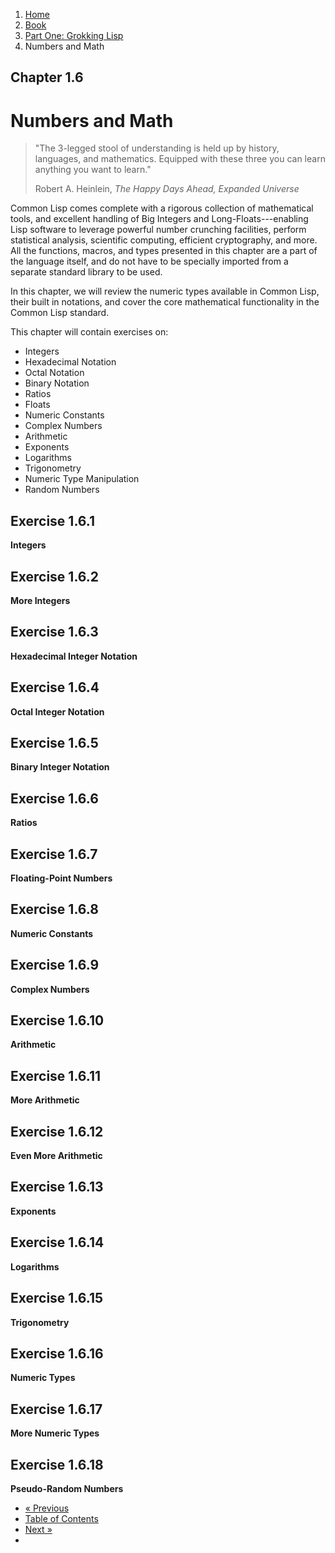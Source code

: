 <ol class="breadcrumb">
  <li><a href="/">Home</a></li>
  <li><a href="/book/">Book</a></li>
  <li><a href="/book/1-0-0-overview/">Part One: Grokking Lisp</a></li>
  <li class="active">Numbers and Math</li>
</ol>

## Chapter 1.6

# Numbers and Math

> "The 3-legged stool of understanding is held up by history, languages, and mathematics. Equipped with these three you can learn anything you want to learn."
> <footer>Robert A. Heinlein, <em>The Happy Days Ahead, Expanded Universe</em></footer>

Common Lisp comes complete with a rigorous collection of mathematical tools, and excellent handling of Big Integers and Long-Floats---enabling Lisp software to leverage powerful number crunching facilities, perform statistical analysis, scientific computing, efficient cryptography, and more. All the functions, macros, and types presented in this chapter are a part of the language itself, and do not have to be specially imported from a separate standard library to be used.

In this chapter, we will review the numeric types available in Common Lisp, their built in notations, and cover the core mathematical functionality in the Common Lisp standard.

This chapter will contain exercises on:

* Integers
* Hexadecimal Notation
* Octal Notation
* Binary Notation
* Ratios
* Floats
* Numeric Constants
* Complex Numbers
* Arithmetic
* Exponents
* Logarithms
* Trigonometry
* Numeric Type Manipulation
* Random Numbers

## Exercise 1.6.1

**Integers**

## Exercise 1.6.2

**More Integers**

## Exercise 1.6.3

**Hexadecimal Integer Notation**

## Exercise 1.6.4

**Octal Integer Notation**

## Exercise 1.6.5

**Binary Integer Notation**

## Exercise 1.6.6

**Ratios**

## Exercise 1.6.7

**Floating-Point Numbers**

## Exercise 1.6.8

**Numeric Constants**

## Exercise 1.6.9

**Complex Numbers**

## Exercise 1.6.10

**Arithmetic**

## Exercise 1.6.11

**More Arithmetic**

## Exercise 1.6.12

**Even More Arithmetic**

## Exercise 1.6.13

**Exponents**

## Exercise 1.6.14

**Logarithms**

## Exercise 1.6.15

**Trigonometry**

## Exercise 1.6.16

**Numeric Types**

## Exercise 1.6.17

**More Numeric Types**

## Exercise 1.6.18

**Pseudo-Random Numbers**

<ul class="pager">
  <li class="previous"><a href="/book/1-05-0-lookups-trees/">&laquo; Previous</a></li>
  <li><a href="/book/">Table of Contents</a></li>
  <li class="next"><a href="/book/1-07-0-arrays/">Next &raquo;</a><li>
</ul>
